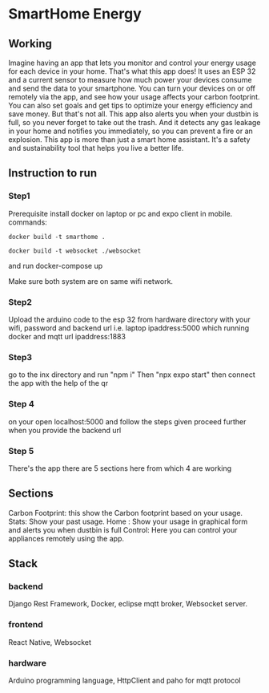 
# SmartHome Energy



## Working
Imagine having an app that lets you monitor and control your energy usage for each device in your home. That's what this app does! It uses an ESP 32 and a current sensor to measure how much power your devices consume and send the data to your smartphone. You can turn your devices on or off remotely via the app, and see how your usage affects your carbon footprint. You can also set goals and get tips to optimize your energy efficiency and save money. But that's not all. This app also alerts you when your dustbin is full, so you never forget to take out the trash. And it detects any gas leakage in your home and notifies you immediately, so you can prevent a fire or an explosion. This app is more than just a smart home assistant. It's a safety and sustainability tool that helps you live a better life.
## Instruction to run



### Step1
Prerequisite install docker on laptop or pc and   expo client in mobile.
commands: 

	docker build -t smarthome .
 
	docker build -t websocket ./websocket
 
and run docker-compose up

Make sure both system are on same wifi network.
### Step2
Upload the arduino code to the esp 32 from hardware directory with your wifi, password and backend url i.e. laptop ipaddress:5000 which running docker
and mqtt url ipaddress:1883
### Step3
go to the inx directory and run "npm i"
Then "npx expo start"
then connect the app with the help of the qr
### Step 4
on your open localhost:5000
and follow the steps given
proceed further when you provide the backend url
### Step 5
There's the app
there are 5 sections here from which 4 are working
## Sections
Carbon Footprint: this show the Carbon footprint based on your usage.
Stats: Show your past usage.
Home : Show your usage in graphical form and alerts you when dustbin is full
Control: Here you can control your appliances remotely using the app.
## Stack
### backend
Django Rest Framework, Docker, eclipse mqtt broker, Websocket server.

### frontend
React Native, Websocket

### hardware
Arduino programming language, HttpClient and paho for mqtt protocol
